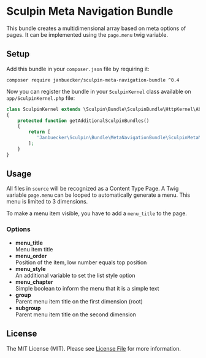 # Sculpin Meta Navigation Bundle

This bundle creates a multidimensional array based on meta options of pages. It can be implemented using the `page.menu` twig variable.

## Setup

Add this bundle in your `composer.json` file by requiring it:

```
composer require janbuecker/sculpin-meta-navigation-bundle ^0.4
```

Now you can register the bundle in your `SculpinKernel` class available on `app/SculpinKernel.php` file:

```php
class SculpinKernel extends \Sculpin\Bundle\SculpinBundle\HttpKernel\AbstractKernel
{
    protected function getAdditionalSculpinBundles()
    {
        return [
           'Janbuecker\Sculpin\Bundle\MetaNavigationBundle\SculpinMetaNavigationBundle'
        ];
    }
}
```

## Usage

All files in `source` will be recognized as a Content Type Page. A Twig variable `page.menu` can be looped to automatically generate a menu. This menu is limited to 3 dimensions.

To make a menu item visible, you have to add a `menu_title` to the page.

### Options

* **menu_title**  
Menu item title
* **menu_order**  
Position of the item, low number equals top position
* **menu_style**  
An additional variable to set the list style option
* **menu_chapter**  
Simple boolean to inform the menu that it is a simple text
* **group**  
Parent menu item title on the first dimension (root)
* **subgroup**  
Parent menu item title on the second dimension

## License

The MIT License (MIT). Please see [License File](LICENSE) for more information.
